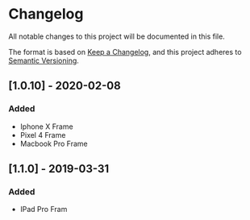 # Changelog

All notable changes to this project will be documented in this file.

The format is based on [Keep a Changelog](https://keepachangelog.com/en/1.0.0/),
and this project adheres to [Semantic Versioning](https://semver.org/spec/v2.0.0.html).


## [1.0.10] - 2020-02-08

### Added

- Iphone X Frame
- Pixel 4 Frame
- Macbook Pro Frame

## [1.1.0] - 2019-03-31

### Added

- IPad Pro Fram


